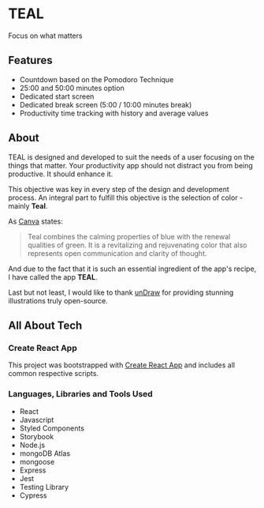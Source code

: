 # TEAL
Focus on what matters

## Features

- Countdown based on the Pomodoro Technique
- 25:00 and 50:00 minutes option
- Dedicated start screen
- Dedicated break screen (5:00 / 10:00 minutes break)
- Productivity time tracking with history and average values

## About

TEAL is designed and developed to suit the needs of a user focusing on the things that matter.
Your productivity app should not distract you from being productive. It should enhance it.

This objective was key in every step of the design and development process.
An integral part to fulfill this objective is the selection of color - mainly **Teal**.

As [Canva](https://www.canva.com/colors/color-meanings/teal/) states:

> Teal combines the calming properties of blue with the renewal qualities of green.
> It is a revitalizing and rejuvenating color that also represents open communication and clarity of thought.

And due to the fact that it is such an essential ingredient of the app's recipe, I have called the app **TEAL**.

Last but not least, I would like to thank [unDraw](https://undraw.co/) for providing stunning illustrations truly open-source.

## All About Tech

### Create React App

This project was bootstrapped with [Create React App](https://github.com/facebook/create-react-app) and includes all common respective scripts.

### Languages, Libraries and Tools Used

- React
- Javascript
- Styled Components
- Storybook
- Node.js
- mongoDB Atlas
- mongoose
- Express
- Jest
- Testing Library
- Cypress
